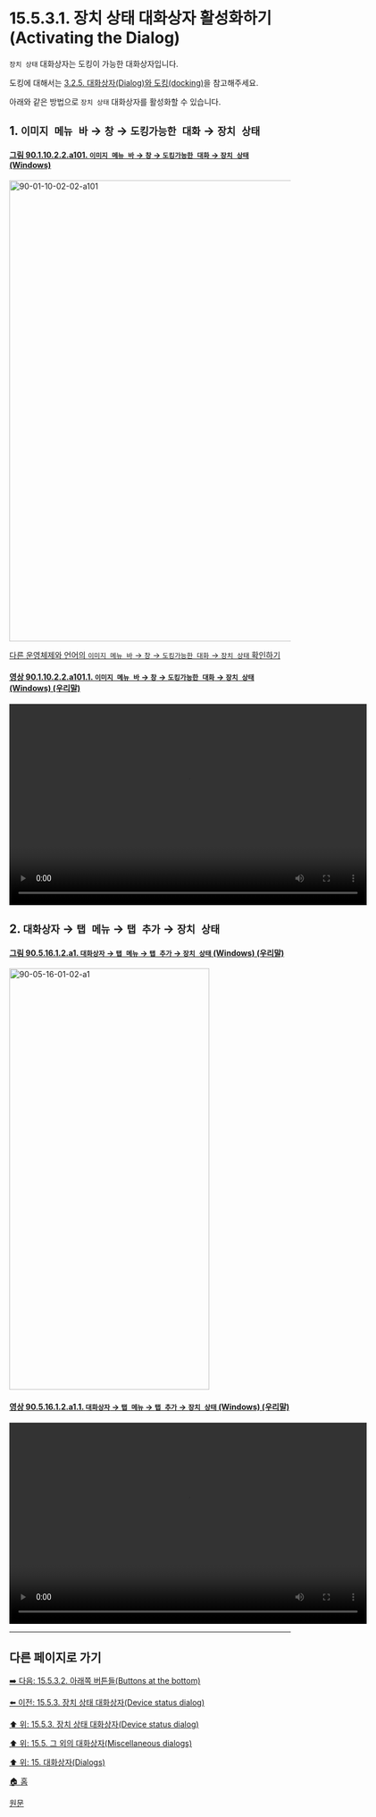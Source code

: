 # 15.5.3.1. 장치 상태 대화상자 활성화하기(Activating the Dialog)

`장치 상태` 대화상자는 도킹이 가능한 대화상자입니다.

도킹에 대해서는 [3.2.5. 대화상자(Dialog)와 도킹(docking)](./03-02-05-00-dialogs-and-docking.md)을 참고해주세요.

아래와 같은 방법으로 `장치 상태` 대화상자를 활성화할 수 있습니다.

<a id="15-05-03-01-s1"></a>

## 1. `이미지 메뉴 바` → `창` → `도킹가능한 대화` → `장치 상태`

<a id="90-01-10-02-02-a101"></a>

#### [그림 90.1.10.2.2.a101. `이미지 메뉴 바` → `창` → `도킹가능한 대화` → `장치 상태` (Windows)](./90-01-10-02-02-device_status.md#90-01-10-02-02-a101)
<img width="980" height="825" alt="90-01-10-02-02-a101" src="https://github.com/user-attachments/assets/97f1ff9a-4d68-4114-8cad-6867b2536141" />

[다른 운영체제와 언어의 `이미지 메뉴 바` → `창` → `도킹가능한 대화` → `장치 상태` 확인하기](./90-01-10-02-02-device_status.md#90-01-10-02-02-a102)

<a id="90-01-10-02-02-a101-01"></a>

#### [영상 90.1.10.2.2.a101.1. `이미지 메뉴 바` → `창` → `도킹가능한 대화` → `장치 상태` (Windows) (우리말)](./90-01-10-02-02-device_status.md#90-01-10-02-02-a101-01)
<video controls="controls" width="640" height="360" src="https://github.com/user-attachments/assets/208e2405-e127-4381-8b28-8aa0ba0fe24a"></video>

<a id="15-05-03-01-s2"></a>

## 2. `대화상자` → `탭 메뉴` → `탭 추가` → `장치 상태`

<a id="90-05-16-01-02-a1"></a>

#### [그림 90.5.16.1.2.a1. `대화상자` → `탭 메뉴` → `탭 추가` → `장치 상태` (Windows) (우리말)](./90-05-16-01-02-device_status.md#90-05-16-01-02-a1)
<img width="358" height="754" alt="90-05-16-01-02-a1" src="https://github.com/user-attachments/assets/94c546df-752e-49c0-ab76-1502072f8f42" />

<a id="90-05-16-01-02-a1-01"></a>

#### [영상 90.5.16.1.2.a1.1. `대화상자` → `탭 메뉴` → `탭 추가` → `장치 상태` (Windows) (우리말)](./90-05-16-01-02-device_status.md#90-05-16-01-02-a1-01)
<video controls="controls" width="640" height="360" src="https://github.com/user-attachments/assets/c367323b-18fd-4b97-a7ff-5d0715844387"></video>

***

## 다른 페이지로 가기

[➡️ 다음: 15.5.3.2. 아래쪽 버튼들(Buttons at the bottom)](./15-05-03-02-buttons_at_the_bottom.md)

[⬅️ 이전: 15.5.3. 장치 상태 대화상자(Device status dialog)](./15-05-03-00-device-status-dialog.md)

[⬆️ 위: 15.5.3. 장치 상태 대화상자(Device status dialog)](./15-05-03-00-device-status-dialog.md)

[⬆️ 위: 15.5. 그 외의 대화상자(Miscellaneous dialogs)](./15-05-00-miscellaneous-dialogs.md)

[⬆️ 위: 15. 대화상자(Dialogs)](./15-00-dialogs.md)

[🏠 홈](./00-home.md)

[원문](https://docs.gimp.org/2.10/ko/gimp-device-status-dialog.html#idm21677)